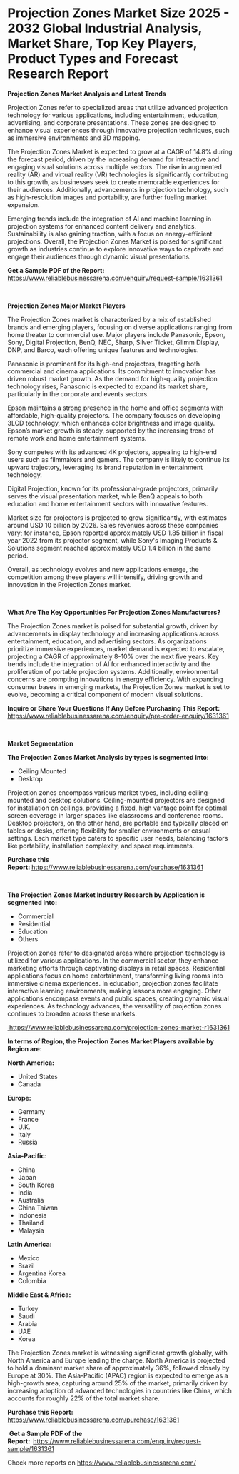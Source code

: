 <p><h1>Projection Zones Market Size 2025 - 2032 Global Industrial Analysis, Market Share, Top Key Players, Product Types and Forecast Research Report</h1></p><p><strong>Projection Zones Market Analysis and Latest Trends</strong></p>
<p><p>Projection Zones refer to specialized areas that utilize advanced projection technology for various applications, including entertainment, education, advertising, and corporate presentations. These zones are designed to enhance visual experiences through innovative projection techniques, such as immersive environments and 3D mapping. </p><p>The Projection Zones Market is expected to grow at a CAGR of 14.8% during the forecast period, driven by the increasing demand for interactive and engaging visual solutions across multiple sectors. The rise in augmented reality (AR) and virtual reality (VR) technologies is significantly contributing to this growth, as businesses seek to create memorable experiences for their audiences. Additionally, advancements in projection technology, such as high-resolution images and portability, are further fueling market expansion.</p><p>Emerging trends include the integration of AI and machine learning in projection systems for enhanced content delivery and analytics. Sustainability is also gaining traction, with a focus on energy-efficient projections. Overall, the Projection Zones Market is poised for significant growth as industries continue to explore innovative ways to captivate and engage their audiences through dynamic visual presentations.</p></p>
<p><strong>Get a Sample PDF of the Report:&nbsp;</strong> <a href="https://www.reliablebusinessarena.com/enquiry/request-sample/1631361?utm_campaign=3501&utm_medium=2&utm_source=Github&utm_content=ia&utm_term=29032025&utm_id=projection-zones">https://www.reliablebusinessarena.com/enquiry/request-sample/1631361</a></p>
<p>&nbsp;</p>
<p><strong>Projection Zones Major Market Players</strong></p>
<p><p>The Projection Zones market is characterized by a mix of established brands and emerging players, focusing on diverse applications ranging from home theater to commercial use. Major players include Panasonic, Epson, Sony, Digital Projection, BenQ, NEC, Sharp, Silver Ticket, Glimm Display, DNP, and Barco, each offering unique features and technologies.</p><p>Panasonic is prominent for its high-end projectors, targeting both commercial and cinema applications. Its commitment to innovation has driven robust market growth. As the demand for high-quality projection technology rises, Panasonic is expected to expand its market share, particularly in the corporate and events sectors.</p><p>Epson maintains a strong presence in the home and office segments with affordable, high-quality projectors. The company focuses on developing 3LCD technology, which enhances color brightness and image quality. Epson’s market growth is steady, supported by the increasing trend of remote work and home entertainment systems.</p><p>Sony competes with its advanced 4K projectors, appealing to high-end users such as filmmakers and gamers. The company is likely to continue its upward trajectory, leveraging its brand reputation in entertainment technology.</p><p>Digital Projection, known for its professional-grade projectors, primarily serves the visual presentation market, while BenQ appeals to both education and home entertainment sectors with innovative features.</p><p>Market size for projectors is projected to grow significantly, with estimates around USD 10 billion by 2026. Sales revenues across these companies vary; for instance, Epson reported approximately USD 1.85 billion in fiscal year 2022 from its projector segment, while Sony's Imaging Products & Solutions segment reached approximately USD 1.4 billion in the same period.</p><p>Overall, as technology evolves and new applications emerge, the competition among these players will intensify, driving growth and innovation in the Projection Zones market.</p></p>
<p>&nbsp;</p>
<p><strong>What Are The Key Opportunities For Projection Zones Manufacturers?</strong></p>
<p><p>The Projection Zones market is poised for substantial growth, driven by advancements in display technology and increasing applications across entertainment, education, and advertising sectors. As organizations prioritize immersive experiences, market demand is expected to escalate, projecting a CAGR of approximately 8-10% over the next five years. Key trends include the integration of AI for enhanced interactivity and the proliferation of portable projection systems. Additionally, environmental concerns are prompting innovations in energy efficiency. With expanding consumer bases in emerging markets, the Projection Zones market is set to evolve, becoming a critical component of modern visual solutions.</p></p>
<p><strong>Inquire or Share Your Questions If Any Before Purchasing This Report:</strong> <a href="https://www.reliablebusinessarena.com/enquiry/pre-order-enquiry/1631361?utm_campaign=3501&utm_medium=2&utm_source=Github&utm_content=ia&utm_term=29032025&utm_id=projection-zones">https://www.reliablebusinessarena.com/enquiry/pre-order-enquiry/1631361</a></p>
<p>&nbsp;</p>
<p><strong>Market Segmentation</strong></p>
<p><strong>The Projection Zones Market Analysis by types is segmented into:</strong></p>
<p><ul><li>Ceiling Mounted</li><li>Desktop</li></ul></p>
<p><p>Projection zones encompass various market types, including ceiling-mounted and desktop solutions. Ceiling-mounted projectors are designed for installation on ceilings, providing a fixed, high vantage point for optimal screen coverage in larger spaces like classrooms and conference rooms. Desktop projectors, on the other hand, are portable and typically placed on tables or desks, offering flexibility for smaller environments or casual settings. Each market type caters to specific user needs, balancing factors like portability, installation complexity, and space requirements.</p></p>
<p><strong>Purchase this Report:&nbsp;</strong><a href="https://www.reliablebusinessarena.com/purchase/1631361?utm_campaign=3501&utm_medium=2&utm_source=Github&utm_content=ia&utm_term=29032025&utm_id=projection-zones">https://www.reliablebusinessarena.com/purchase/1631361</a></p>
<p>&nbsp;</p>
<p><strong>The Projection Zones Market Industry Research by Application is segmented into:</strong></p>
<p><ul><li>Commercial</li><li>Residential</li><li>Education</li><li>Others</li></ul></p>
<p><p>Projection zones refer to designated areas where projection technology is utilized for various applications. In the commercial sector, they enhance marketing efforts through captivating displays in retail spaces. Residential applications focus on home entertainment, transforming living rooms into immersive cinema experiences. In education, projection zones facilitate interactive learning environments, making lessons more engaging. Other applications encompass events and public spaces, creating dynamic visual experiences. As technology advances, the versatility of projection zones continues to broaden across these markets.</p></p>
<p><a href="https://www.reliablebusinessarena.com/projection-zones-market-r1631361?utm_campaign=3501&utm_medium=2&utm_source=Github&utm_content=ia&utm_term=29032025&utm_id=projection-zones">&nbsp;https://www.reliablebusinessarena.com/projection-zones-market-r1631361</a></p>
<p><strong>In terms of Region, the Projection Zones Market Players available by Region are:</strong></p>
<p>
    <p> <strong> North America: </strong>
        <ul>
            <li>United States</li>
            <li>Canada</li>
        </ul>
        </p> 
    <p> <strong> Europe: </strong>
        <ul>
            <li>Germany</li>
            <li>France</li>
            <li>U.K.</li>
            <li>Italy</li>
            <li>Russia</li>
        </ul>
        </p> 
    <p> <strong> Asia-Pacific: </strong>
        <ul>
            <li>China</li>
            <li>Japan</li>
            <li>South Korea</li>
            <li>India</li>
            <li>Australia</li>
            <li>China Taiwan</li>
            <li>Indonesia</li>
            <li>Thailand</li>
            <li>Malaysia</li>
        </ul>
        </p> 
    <p> <strong> Latin America: </strong>
        <ul>
            <li>Mexico</li>
            <li>Brazil</li>
            <li>Argentina Korea</li>
            <li>Colombia</li>
        </ul>
        </p> 
    <p> <strong> Middle East & Africa: </strong>
        <ul>
            <li>Turkey</li>
            <li>Saudi</li>
            <li>Arabia</li>
            <li>UAE</li>
            <li>Korea</li>
        </ul>
    </p>
    </p>
<p><p>The Projection Zones market is witnessing significant growth globally, with North America and Europe leading the charge. North America is projected to hold a dominant market share of approximately 36%, followed closely by Europe at 30%. The Asia-Pacific (APAC) region is expected to emerge as a high-growth area, capturing around 25% of the market, primarily driven by increasing adoption of advanced technologies in countries like China, which accounts for roughly 22% of the total market share.</p></p>
<p><strong>Purchase this Report: </strong><a href="https://www.reliablebusinessarena.com/purchase/1631361?utm_campaign=3501&utm_medium=2&utm_source=Github&utm_content=ia&utm_term=29032025&utm_id=projection-zones">https://www.reliablebusinessarena.com/purchase/1631361</a></p>
<p>&nbsp;<strong>Get a Sample PDF of the Report:&nbsp;&nbsp;</strong><a href="https://www.reliablebusinessarena.com/enquiry/request-sample/1631361?utm_campaign=3501&utm_medium=2&utm_source=Github&utm_content=ia&utm_term=29032025&utm_id=projection-zones">https://www.reliablebusinessarena.com/enquiry/request-sample/1631361</a></p>
<p><strong></strong></p>
<p>Check more reports on <a href="https://www.reliablebusinessarena.com/?utm_campaign=3501&utm_medium=2&utm_source=Github&utm_content=ia&utm_term=29032025&utm_id=projection-zones">https://www.reliablebusinessarena.com/</a></p>